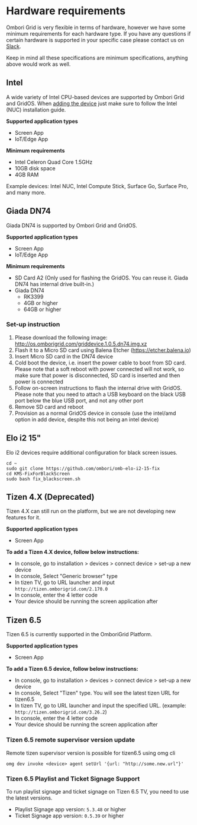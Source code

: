 # Hardware requirements
Ombori Grid is very flexible in terms of hardware, however we have some minimum requirements for each hardware type. If you have any questions if certain hardware is supported in your specific case please contact us on [Slack](https://join.slack.com/t/slack-pgo5586/shared_invite/zt-s1ajca83-k8i1f2mqgCMD0vDfpCk4Bg).

Keep in mind all these specifications are minimum specifications, anything above would work as well.

## Intel
A wide variety of Intel CPU-based devices are supported by Ombori Grid and GridOS. When [adding the device](/general/adding-device/) just make sure to follow the Intel (NUC) installation guide.

**Supported application types**
- Screen App
- IoT/Edge App

**Minimum requirements**

- Intel Celeron Quad Core 1.5GHz
- 10GB disk space
- 4GB RAM

Example devices: Intel NUC, Intel Compute Stick, Surface Go, Surface Pro, and many more.

## Giada DN74
Giada DN74 is supported by Ombori Grid and GridOS.

**Supported application types**
- Screen App
- IoT/Edge App

**Minimum requirements**
- SD Card A2 (Only used for flashing the GridOS. You can reuse it. Giada DN74 has internal drive built-in.)
- Giada DN74
  - RK3399
  - 4GB or higher
  - 64GB or higher

### Set-up instruction

1. Please download the following image: http://os.omborigrid.com/griddevice.1.0.5.dn74.img.xz
2. Flash it to a Micro SD card using Balena Etcher (https://etcher.balena.io)
3. Insert Micro SD card in the DN74 device
4. Cold boot the device, i.e. insert the power cable to boot from SD card. Please note that a soft reboot with power connected will not work, so make sure that power is disconnected, SD card is inserted and then power is connected
5. Follow on-screen instructions to flash the internal drive with GridOS. Please note that you need to attach a USB keyboard on the black USB port below the blue USB port, and not any other port
6. Remove SD card and reboot
7. Provision as a normal GridOS device in console (use the intel/amd option in add device, despite this not being an intel device)

## Elo i2 15"
Elo i2 devices require additional configuration for black screen issues.

```
cd ~
sudo git clone https://github.com/ombori/omb-elo-i2-15-fix
cd KMS-FixForBlackScreen
sudo bash fix_blackscreen.sh
```

## Tizen 4.X (Deprecated)
Tizen 4.X can still run on the platform, but we are not developing new features for it.

**Supported application types**
- Screen App

**To add a Tizen 4.X device, follow below instructions:**
- In console, go to installation > devices > connect device > set-up a new device
- In console, Select "Generic browser" type
- In tizen TV, go to URL launcher and input `http://tizen.omborigrid.com/2.170.0`
- In console, enter the 4 letter code
- Your device should be running the screen application after

## Tizen 6.5
Tizen 6.5 is currently supported in the OmboriGrid Platform.

**Supported application types**
- Screen App

**To add a Tizen 6.5 device, follow below instructions:**
- In console, go to installation > devices > connect device > set-up a new device
- In console, Select "Tizen" type. You will see the latest tizen URL for tizen6.5
- In tizen TV, go to URL launcher and input the specified URL. (example: `http://tizen.omborigrid.com/3.26.2`)
- In console, enter the 4 letter code
- Your device should be running the screen application after

### Tizen 6.5 remote supervisor version update
Remote tizen supervisor version is possible for tizen6.5 using omg cli

```
omg dev invoke <device> agent setUrl '{url: "http://some.new.url"}'
```

### Tizen 6.5 Playlist and Ticket Signage Support
To run playlist signage and ticket signage on Tizen 6.5 TV, you need to use the latest versions.

- Playlist Signage app version: `5.3.48` or higher
- Ticket Signage app version: `0.5.39` or higher



